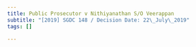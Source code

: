 ```yaml
---
title: Public Prosecutor v Nithiyanathan S/O Veerappan
subtitle: "[2019] SGDC 148 / Decision Date: 22\_July\_2019"
tags: []

---
```

